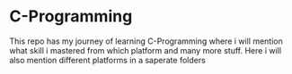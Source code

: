 # C-Programming
This repo has my journey of learning C-Programming where i will mention what skill i mastered from which platform and many more stuff.
Here i will also mention different platforms in a saperate folders 
